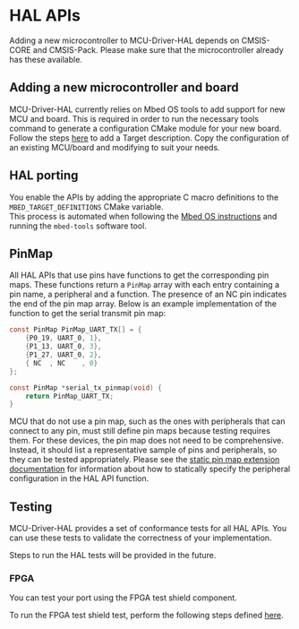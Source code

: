 # HAL APIs

Adding a new microcontroller to MCU-Driver-HAL depends on CMSIS-CORE and CMSIS-Pack. Please make sure that the microcontroller already has these available.

## Adding a new microcontroller and board

MCU-Driver-HAL currently relies on Mbed OS tools to add support for new MCU and board.
This is required in order to run the necessary tools command to generate a configuration CMake module for your new board.
Follow the steps [here](https://os.mbed.com/docs/mbed-os/v6.11/porting/porting-the-hal-apis.html) to add a Target description.
Copy the configuration of an existing MCU/board and modifying to suit your needs.

## HAL porting

You enable the APIs by adding the appropriate C macro definitions to the `MBED_TARGET_DEFINITIONS` CMake variable.  
This process is automated when following the [Mbed OS instructions](https://os.mbed.com/docs/mbed-os/v6.11/porting/porting-the-hal-apis.html) and running the `mbed-tools` software tool.

## PinMap
All HAL APIs that use pins have functions to get the corresponding pin maps. These functions return a `PinMap` array with each entry containing a pin name, a peripheral and a function. The presence of an NC pin indicates the end of the pin map array. Below is an example implementation of the function to get the serial transmit pin map:

```c
const PinMap PinMap_UART_TX[] = {
    {P0_19, UART_0, 1},
    {P1_13, UART_0, 3},
    {P1_27, UART_0, 2},
    { NC  , NC    , 0}
};

const PinMap *serial_tx_pinmap(void) {
    return PinMap_UART_TX;
}
```

MCU that do not use a pin map, such as the ones with peripherals that can connect to any pin, must still define pin maps because testing requires them. 
For these devices, the pin map does not need to be comprehensive. Instead, it should list a representative sample of pins and peripherals, so they can be tested appropriately. Please see the [static pin map extension documentation](./static_pinmap.md) for information about how to statically specify the peripheral configuration in the HAL API function.

## Testing

MCU-Driver-HAL provides a set of conformance tests for all HAL APIs. You can use these tests to validate the correctness of your implementation.

Steps to run the HAL tests will be provided in the future.

### FPGA

You can test your port using the FPGA test shield component.

To run the FPGA test shield test, perform the following steps defined [here](https://os.mbed.com/docs/mbed-os/v6.11/porting/porting-the-hal-apis.html).
